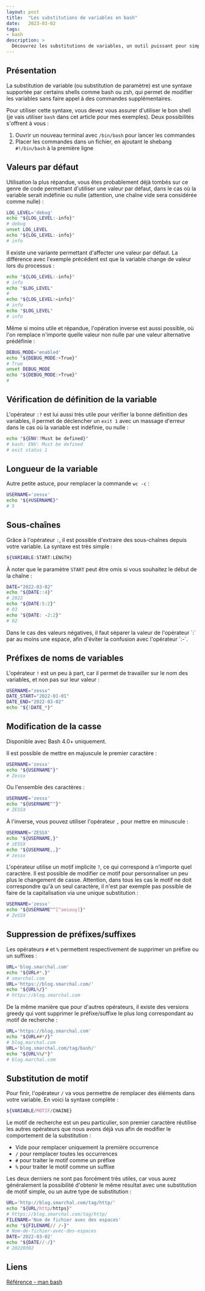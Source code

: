 ```yaml
---
layout: post
title:  "Les substitutions de variables en bash"
date:   2023-03-02
tags:
- bash
description: >
  Découvrez les substitutions de variables, un outil puissant pour simplifier vos scripts.
--- 
```


## Présentation

La substitution de variable (ou substitution de paramètre) est une syntaxe supportée par certains shells comme bash ou zsh, qui permet de modifier les variables sans faire appel à des commandes supplémentaires.

Pour utiliser cette syntaxe, vous devez vous assurer d'utiliser le bon shell (je vais utiliser `bash` dans cet article pour mes exemples). Deux possibilités s'offrent à vous :
1. Ouvrir un nouveau terminal avec `/bin/bash` pour lancer les commandes
2. Placer les commandes dans un fichier, en ajoutant le shebang `#!/bin/bash` à la première ligne

## Valeurs par défaut

Utilisation la plus répandue, vous êtes probablement déjà tombés sur ce genre de code permettant d'utiliser une valeur par défaut, dans le cas où la variable serait indéfinie ou nulle (attention, une chaîne vide sera considérée comme nulle) :
```bash
LOG_LEVEL='debug'
echo "${LOG_LEVEL:-info}"
# debug
unset LOG_LEVEL
echo "${LOG_LEVEL:-info}"
# info
```

Il existe une variante permettant d'affecter une valeur par défaut. La différence avec l'exemple précédent est que la variable change de valeur lors du processus :
```bash
echo "${LOG_LEVEL:-info}"
# info
echo "$LOG_LEVEL"
#
echo "${LOG_LEVEL:=info}"
# info
echo "$LOG_LEVEL"
# info
```

Même si moins utile et répandue, l'opération inverse est aussi possible, où l'on remplace n'importe quelle valeur non nulle par une valeur alternative prédéfinie :
```bash
DEBUG_MODE='enabled'
echo "${DEBUG_MODE:+True}"
# True
unset DEBUG_MODE
echo "${DEBUG_MODE:+True}"
#
```

## Vérification de définition de la variable

L'opérateur `:?` est lui aussi très utile pour vérifier la bonne définition des variables, il permet de déclencher un `exit 1` avec un massage d'erreur dans le cas où la variable est indéfinie, ou nulle :
```bash
echo "${ENV:?Must be defined}"
# bash: ENV: Must be defined
# exit status 1
```

## Longueur de la variable

Autre petite astuce, pour remplacer la commande `wc -c` :

```bash
USERNAME='zessx'
echo "${#USERNAME}"
# 5
```

## Sous-chaînes

Grâce à l'opérateur `:`, il est possible d'extraire des sous-chaînes depuis votre variable. La syntaxe est très simple :
```bash
${VARIABLE:START:LENGTH}
```

À noter que le paramètre `START` peut être omis si vous souhaitez le début de la chaîne :
```bash
DATE="2022-03-02"
echo "${DATE::4}"
# 2022
echo "${DATE:5:2}"
# 03
echo "${DATE: -2:2}"
# 02
```

<aside><p>Dans le cas des valeurs négatives, il faut séparer la valeur de l'opérateur `:` par au moins une espace, afin d'éviter la confusion avec l'opérateur `:-`.</p></aside>

## Préfixes de noms de variables

L'opérateur `!` est un peu à part, car il permet de travailler sur le nom des variables, et non pas sur leur valeur :
```bash
USERNAME="zessx"
DATE_START="2022-01-01"
DATE_END="2022-03-02"
echo "${!DATE_*}"
```

## Modification de la casse

<aside><p>Disponible avec Bash 4.0+ uniquement.</p></aside>

Il est possible de mettre en majuscule le premier caractère :

```bash
USERNAME='zessx'
echo "${USERNAME^}"
# Zessx
```

Ou l'ensemble des caractères :
```bash
USERNAME='zessx'
echo "${USERNAME^^}"
# ZESSX
```

À l'inverse, vous pouvez utiliser l'opérateur `,` pour mettre en minuscule :
```bash
USERNAME='ZESSX'
echo "${USERNAME,}"
# zESSX
echo "${USERNAME,,}"
# zessx
```

L'opérateur utilise un motif implicite `?`, ce qui correspond à n'importe quel caractère. Il est possible de modifier ce motif pour personnaliser un peu plus le changement de casse. Attention, dans tous les cas le motif ne doit correspondre qu'à un seul caractère, il n'est par exemple pas possible de faire de la capitalisation via une unique substitution :
```bash
USERNAME='zessx'
echo "${USERNAME^^[^aeiouy]}"
# ZeSSX
```

## Suppression de préfixes/suffixes

Les opérateurs `#` et `%` permettent respectivement de supprimer un préfixe ou un suffixes :
```bash
URL='blog.smarchal.com'
echo "${URL#*.}"
# smarchal.com
URL='https://blog.smarchal.com/'
echo "${URL%/}"
# https://blog.smarchal.com
```

De la même manière que pour d'autres opérateurs, il existe des versions greedy qui vont supprimer le préfixe/suffixe le plus long correspondant au motif de recherche :
```bash
URL='https://blog.smarchal.com'
echo "${URL##*/}"
# blog.marchal.com
URL='blog.smarchal.com/tag/bash/'
echo "${URL%%/*}"
# blog.marchal.com
```

## Substitution de motif

Pour finir, l'opérateur `/` va vous permettre de remplacer des éléments dans votre variable. En voici la syntaxe complète :
```bash
${VARIABLE/MOTIF/CHAINE}
```

Le motif de recherche est un peu particulier, son premier caractère réutilise les autres opérateurs que nous avons déjà vus afin de modifier le comportement de la substitution :
- Vide pour remplacer uniquement la première occurrence
- `/` pour remplacer toutes les occurrences
- `#` pour traiter le motif comme un préfixe
- `%` pour traiter le motif comme un suffixe

Les deux derniers ne sont pas forcément très utiles, car vous aurez généralement la possibilité d'obtenir le même résultat avec une substitution de motif simple, ou un autre type de substitution :
```bash
URL='http://blog.smarchal.com/tag/http/'
echo "${URL/http/https}"
# https://blog.smarchal.com/tag/http/
FILENAME='Nom de fichier avec des espaces'
echo "${FILENAME// /-}"
# Nom-de-fichier-avec-des-espaces
DATE='2022-03-02'
echo "${DATE//-/}"
# 20220302
```

## Liens

[Référence - man bash](https://fr.manpages.org/bash)    
